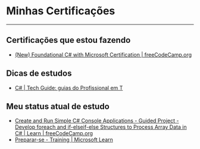 # Minhas Certificações
---
## Certificações que estou fazendo
- [(New) Foundational C# with Microsoft Certification | freeCodeCamp.org](https://www.freecodecamp.org/learn/foundational-c-sharp-with-microsoft/)

## Dicas de estudos
- [C# | Tech Guide: guias do Profissional em T](https://techguide.sh/pt-BR/path/csharp/)

## Meu status atual de estudo

- [Create and Run Simple C# Console Applications - Guided Project - Develop foreach and if-elseif-else Structures to Process Array Data in C# | Learn | freeCodeCamp.org](https://www.freecodecamp.org/learn/foundational-c-sharp-with-microsoft/create-and-run-simple-c-sharp-console-applications/guided-project-develop-foreach-and-if-elseif-else-structures-to-process-array-data-in-c-sharp)
- [Preparar-se - Training | Microsoft Learn](https://learn.microsoft.com/pt-br/training/modules/challenge-project-arrays-iteration-selection/2-prepare)